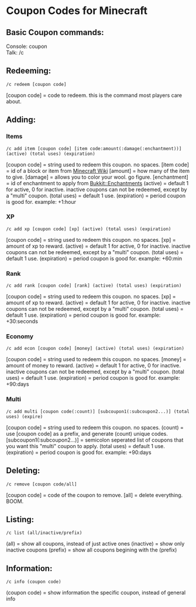 # Coupon Codes for Minecraft  
## Basic Coupon commands:
Console: coupon  
Talk: /c
## Redeeming:
	/c redeem [coupon code]
[coupon code] = code to redeem.  this is the command most players care about.  
## Adding:
### Items  
	/c add item [coupon code] [item code:amount(:damage(:enchantment))] (active) (total uses) (expiration)
[coupon code] = string used to redeem this coupon.  no spaces.
[item code] = id of a block or item from [Minecraft Wiki](http://www.minecraftwiki.net/wiki/Data_values)
[amount] = how many of the item to give.
[damage] = allows you to color your wool.  go figure.
[enchantment] = id of enchantment to apply from [Bukkit::Enchantments](http://jd.bukkit.org/doxygen/dd/d17/classorg_1_1bukkit_1_1enchantments_1_1Enchantment.html) 
(active) = default 1 for active, 0 for inactive.  inactive coupons can not be redeemed, except by a "multi" coupon.
(total uses) = default 1 use.
(expiration) = period coupon is good for.  example: +1:hour
### XP
	/c add xp [coupon code] [xp] (active) (total uses) (expiration)
[coupon code] = string used to redeem this coupon.  no spaces.
[xp] = amount of xp to reward.
(active) = default 1 for active, 0 for inactive.  inactive coupons can not be redeemed, except by a "multi" coupon.
(total uses) = default 1 use.
(expiration) = period coupon is good for.  example: +60:min
### Rank
	/c add rank [coupon code] [rank] (active) (total uses) (expiration)
[coupon code] = string used to redeem this coupon.  no spaces.
[xp] = amount of xp to reward.
(active) = default 1 for active, 0 for inactive.  inactive coupons can not be redeemed, except by a "multi" coupon.
(total uses) = default 1 use.
(expiration) = period coupon is good for.  example: +30:seconds
### Economy
	/c add econ [coupon code] [money] (active) (total uses) (expiration)
[coupon code] = string used to redeem this coupon.  no spaces.
[money] = amount of money to reward.
(active) = default 1 for active, 0 for inactive.  inactive coupons can not be redeemed, except by a "multi" coupon.
(total uses) = default 1 use.
(expiration) = period coupon is good for.  example: +90:days
### Multi
	/c add multi [coupon code(:count)] [subcoupon1(:subcoupon2...)] (total uses) (expire)
[coupon code] = string used to redeem this coupon.  no spaces.
(count) = use [coupon code] as a prefix, and generate (count) unique codes.
[subcoupon1(:subcoupon2...)] = semicolon seperated list of coupons that you want this "multi" coupon to apply. 
(total uses) = default 1 use.
(expiration) = period coupon is good for.  example: +90:days
## Deleting:
	/c remove [coupon code/all]
[coupon code] = code of the coupon to remove.
[all] = delete everything.  BOOM.
## Listing:
	/c list (all/inactive/prefix)
(all) = show all coupons, instead of just active ones
(inactive) = show only inactive coupons
(prefix) = show all coupons begining with the (prefix)
## Information:
	/c info (coupon code)
(coupon code) = show information the specific coupon, instead of general info